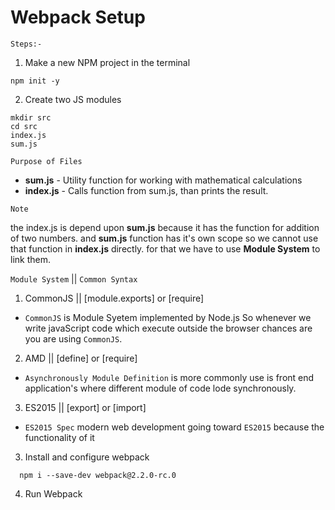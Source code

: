 # Webpack Setup

``Steps:-``

1)  Make a new NPM project in the terminal

```
npm init -y

```

2)  Create two JS modules

```
mkdir src
cd src
index.js
sum.js

```
``Purpose of Files``

- **sum.js** - Utility function for working with mathematical calculations
- **index.js** - Calls function from sum.js, than prints the result.

``Note``

the index.js is depend upon **sum.js** because it has the function for addition
of two numbers. and **sum.js** function has it's own scope so we cannot use
that function in **index.js** directly. for that we have to use **Module System**
to link them.

``Module System`` || ``Common Syntax``

 1. CommonJS  || [module.exports] or [require]

- ``CommonJS`` is Module Syetem implemented by Node.js So whenever we write javaScript code
  which execute outside the browser chances are you are using ``CommonJS``.

 2. AMD       || [define] or [require]

- ``Asynchronously Module Definition`` is more commonly use is front end application's where different module of code lode synchronously.

 3. ES2015    || [export] or [import]

- ``ES2015 Spec`` modern web development going toward ``ES2015`` because the functionality of it

3)  Install and configure webpack

```
  npm i --save-dev webpack@2.2.0-rc.0
```

4)  Run Webpack
